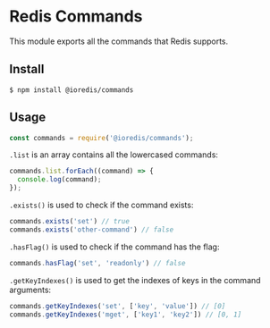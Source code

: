 # Redis Commands

This module exports all the commands that Redis supports.

## Install

```shell
$ npm install @ioredis/commands
```

## Usage

```js
const commands = require('@ioredis/commands');
```

`.list` is an array contains all the lowercased commands:

```js
commands.list.forEach((command) => {
  console.log(command);
});
```

`.exists()` is used to check if the command exists:

```js
commands.exists('set') // true
commands.exists('other-command') // false
```

`.hasFlag()` is used to check if the command has the flag:

```js
commands.hasFlag('set', 'readonly') // false
```

`.getKeyIndexes()` is used to get the indexes of keys in the command arguments:

```js
commands.getKeyIndexes('set', ['key', 'value']) // [0]
commands.getKeyIndexes('mget', ['key1', 'key2']) // [0, 1]
```

